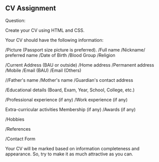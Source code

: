 ## CV Assignment 

Question:

Create your CV using HTML and CSS.

Your CV should have the following information:

/Picture (Passport size picture is preferred).
/Full name
/Nickname/ preferred name
/Date of Birth
/Blood Group
/Religion

/Current Address (BAU or outside)
/Home address
/Permanent address
/Mobile
/Email (BAU)
/Email (Others)

//Father's name
/Mother's name
/Guardian's contact address

/Educational details (Board, Exam, Year, School, College, etc.)

/Professional experience (if any)
/Work experience (if any)

Extra-curricular activities
Membership (if any)
/Awards (if any)

/Hobbies

/References

/Contact Form


Your CV will be marked based on information completeness and appearance. So, try to make it as much attractive as you can.

